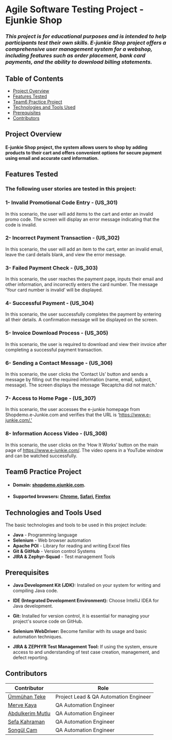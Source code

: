 # Agile Software Testing Project -  Ejunkie Shop
### *This project is for educational purposes and is intended to help participants test their own skills. E-junkie Shop project offers a comprehensive user management system for a webshop, including features such as order placement, bank card payments, and the ability to download billing statements.*

## Table of Contents
- [Project Overview](#project-overview)
- [Features Tested](#features-tested)
- [Team6 Practice Project](#team6-practice-project)
- [Technologies and Tools Used](#technologies-and-tools-used)
- [Prerequisites](#prerequisites)
- [Contributors](#contributors)

## Project Overview

#### E-junkie Shop project, the system allows users to shop by adding products to their cart and offers convenient options for secure payment using email and accurate card information. 

## Features Tested
### The following user stories are tested in this project:

### 1- **Invalid Promotional Code Entry - (US_301)**

In this scenario, the user will add items to the cart and enter an invalid promo code. The screen will display an error message indicating that the code is invalid.

### 2- **Incorrect Payment Transaction - (US_302)**

In this scenario, the user will add an item to the cart, enter an invalid email, leave the card details blank, and view the error message.

### 3- **Failed Payment Check - (US_303)**

In this scenario, the user reaches the payment page, inputs their email and other information, and incorrectly enters the card number. The message ‘Your card number is invalid’ will be displayed.

### 4- **Successful Payment - (US_304)**

In this scenario, the user successfully completes the payment by entering all their details. A confirmation message will be displayed on the screen.


### 5- **Invoice Download Process - (US_305)**

In this scenario, the user is required to download and view their invoice after completing a successful payment transaction.

### 6- **Sending a Contact Message - (US_306)**

In this scenario, the user clicks the ‘Contact Us’ button and sends a message by filling out the required information (name, email, subject, message). The screen displays the message ‘Recaptcha did not match.’

### 7- **Access to Home Page - (US_307)** 

In this scenario, the user accesses the e-junkie homepage from Shopdemo.e-Junkie.com and verifies that the URL is ‘https://www.e-junkie.com/.’

### 8- **Information Access Video - (US_308)**

In this scenario, the user clicks on the ‘How It Works’ button on the main page of https://www.e-junkie.com/. The video opens in a YouTube window and can be watched successfully.

## Team6 Practice Project

- #### Domain:  [shopdemo.ejunkie.com](https://shopdemo.fatfreeshop.com/).

- #### Supported browsers: [Chrome](), [Safari](), [Firefox]()

## Technologies and Tools Used

The basic technologies and tools to be used in this project include:

- **Java** - Programming language
- **Selenium** - Web browser automation
- **Apache POI** - Library for reading and writing Excel files
- **Git & GitHub** - Version control Systems 
- **JIRA & Zephyr-Squad** - Test management Tools

## Prerequisites

- **Java Development Kit (JDK):** Installed on your system for writing and compiling Java code.

- **IDE (Integrated Development Environment):** Choose IntelliJ IDEA for Java development.

- **Git:** Installed for version control, it is essential for managing your project's source code on GitHub.

- **Selenium WebDriver:** Become familiar with its usage and basic automation techniques.

- **JIRA & ZEPHYR Test Management Tool:** If using the system, ensure access to and understanding of test case creation, management, and defect reporting.


## Contributors

  
| Contributor                                               | Role                                  |
|-----------------------------------------------------------|---------------------------------------|
| [Ümmühan Teke](https://github.com/UmmuhanTeke)            | Project Lead & QA Automation Engineer |
| [Merve Kaya](https://github.com/kayyamervee)              | QA Automation Engineer                |
| [Abdulkerim Mutlu](https://github.com/AbdulkerimMutlu)    | QA Automation Engineer                |
| [Sefa Kahraman](https://github.com/SefaKahramann)         | QA Automation Engineer                |
| [Songül Çam](https://github.com/songulcam)                | QA Automation Engineer                |
